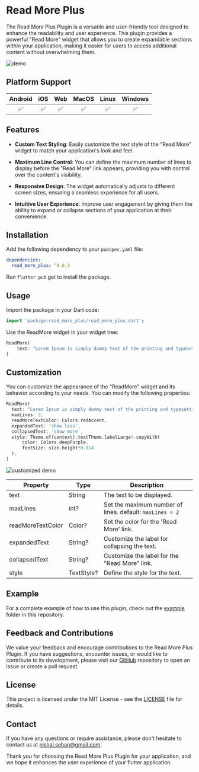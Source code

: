 # Read More Plus

The Read More Plus Plugin is a versatile and user-friendly tool designed to enhance the readability and user experience. This plugin provides a powerful "Read More" widget that allows you to create expandable sections within your application, making it easier for users to access additional content without overwhelming them.

![demo](https://github.com/nishalsehan/read_more_plus/assets/44578204/4e4fecf6-c082-477c-a12c-79faacc3dcbf)

## Platform Support

| **Android** | **iOS** | **Web** | **MacOS** | **Linux** | **Windows** |
|:-----------:|:-------:|:-------:|:---------:|:---------:|:-----------:|
|   &#9989;   | &#9989; | &#9989; |  &#9989;  |  &#9989;  |   &#9989;   |

## Features

- **Custom Text Styling**: Easily customize the text style of the "Read More" widget to match your application's look and feel.

- **Maximum Line Control**: You can define the maximum number of lines to display before the "Read More" link appears, providing you with control over the content's visibility.

- **Responsive Design**: The widget automatically adjusts to different screen sizes, ensuring a seamless experience for all users.

- **Intuitive User Experience**: Improve user engagement by giving them the ability to expand or collapse sections of your application at their convenience.

## Installation

Add the following dependency to your `pubspec.yaml` file:

```yaml
dependencies:
  read_more_plus: ^0.0.3
```

Run `flutter pub` get to install the package.


## Usage

Import the package in your Dart code:

```dart
import 'package:read_more_plus/read_more_plus.dart';
```

Use the ReadMore widget in your widget tree:

```dart
ReadMore(
    text: "Lorem Ipsum is simply dummy text of the printing and typesetting industry. Lorem Ipsum has been the industry's standard dummy text ever since the 1500s, when an unknown printer took a galley of type and scrambled it to make a type specimen book. "
)
```

## Customization

You can customize the appearance of the "ReadMore" widget and its behavior according to your needs. You can modify the following properties:

```dart
ReadMore(
  text: "Lorem Ipsum is simply dummy text of the printing and typesetting industry. Lorem Ipsum has been the industry's standard dummy text ever since the 1500s, when an unknown printer took a galley of type and scrambled it to make a type specimen book.",
  maxLines: 3,
  readMoreTextColor: Colors.redAccent,
  expandedText: 'show less',
  collapsedText: 'show more',
  style: Theme.of(context).textTheme.labelLarge!.copyWith(
      color: Colors.deepPurple,
      fontSize: size.height*0.014
  ),
)
```

![customized demo](https://github.com/nishalsehan/read_more_plus/assets/44578204/2c15a613-6168-4587-8ea7-53c9c34c830a)


| Property              | Type                      | Description                                               |
|-----------------------|---------------------------|-----------------------------------------------------------|
| text                  | String                    | The text to be displayed.                                 |
| maxLines              | int?                      | Set the maximum number of lines. default: `maxLines = 2`  |  
| readMoreTextColor     | Color?                    | Set the color for the 'Read More' link.                   |
| expandedText          | String?                   | Customize the label for collapsing the text.              |
| collapsedText         | String?                   | Customize the label for the "Read More" link.             |
| style                 | TextStyle?                | Define the style for the text.                            |

## Example

For a complete example of how to use this plugin, check out the [example](https://github.com/nishalsehan/read_more_plus/tree/main/example) folder in this repository.

## Feedback and Contributions

We value your feedback and encourage contributions to the Read More Plus Plugin. If you have suggestions, encounter issues, or would like to contribute to its development, please visit our [GitHub](https://github.com/nishalsehan/read_more_plus) repository to open an issue or create a pull request.

## License

This project is licensed under the MIT License - see the [LICENSE](https://github.com/nishalsehan/read_more_plus/blob/main/LICENSE) file for details.

## Contact

If you have any questions or require assistance, please don't hesitate to contact us at nishal.sehan@gmail.com.

Thank you for choosing the Read More Plus Plugin for your application, and we hope it enhances the user experience of your flutter application.
